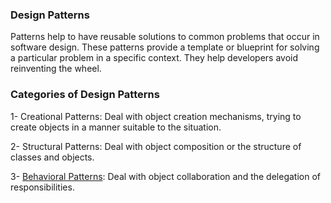### Design Patterns

Patterns help to have reusable solutions to common problems that occur in software design. These patterns provide a template or blueprint for solving a particular problem in a specific context. They help developers avoid reinventing the wheel.

### Categories of Design Patterns

1- Creational Patterns: Deal with object creation mechanisms, trying to create objects in a manner suitable to the situation.

2- Structural Patterns: Deal with object composition or the structure of classes and objects.

3- [Behavioral Patterns](./behavioral/intro.md): Deal with object collaboration and the delegation of responsibilities.